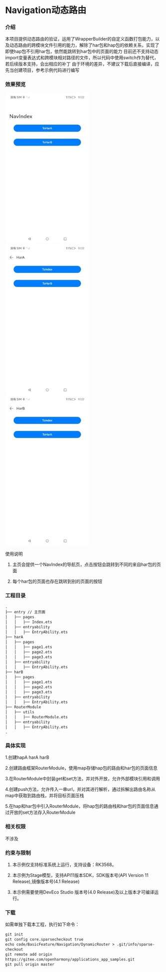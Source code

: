 # Navigation动态路由

### 介绍

本项目提供动态路由的验证，运用了WrapperBuilder的自定义函数打包能力，以及动态路由的跨模块文件引用的能力，解除了har包和hap包的依赖关系，实现了
即使hap包不引用har包，依然能跳转到har包中的页面的能力
目前还不支持动态import变量表达式和跨模块相对路径的文件，所以代码中使用switch作为替代，若后续版本支持，会出相应的补丁
由于环境的差异，不建议下载后直接编译，应先当创建项目，参考示例代码进行编写

### 效果预览
![image](images/Index.jpg)
![image](images/HarA.jpg)
![image](images/HarB.jpg)

使用说明

1. 主页会提供一个NavIndex的导航页，点击按钮会跳转到不同的来自har包的页面

2. 每个har包的页面也存在跳转到别的页面的按钮

### 工程目录

```
.
├── entry // 主页面
│   ├── pages
│   │   ├── Index.ets
│   ├── entryability
│   │   ├── EntryAbility.ets
├── harA
│   ├── pages
│   │   ├── page1.ets
│   │   ├── page2.ets
│   │   ├── page3.ets
│   ├── entryability
│   │   ├── EntryAbility.ets
├── harB 
│   ├── pages
│   │   ├── page1.ets
│   │   ├── page2.ets
│   │   ├── page3.ets
│   ├── entryability
│   │   ├── EntryAbility.ets
├── RouterModule
│   ├── utils
│   │   ├── RouterModule.ets
│   ├── entryability
│   │   ├── EntryAbility.ets 
.
```

### 具体实现

1.创建hapA harA harB

2.创建路由框架RouterModule，使用map存储hap包的路由和har包的页面信息

3.在RouterModule中封装get和set方法，并对外开放，允许外部模块引用和调用

4.创建push方法，允许传入一串url，并对其进行解析，通过拆解出路由名称从map中获取到路由栈，并将目标页面压栈

5.在hap和har包中引入RouterModule，将hap包的路由栈和har包的页面信息通过开放的set方法存入RouterModule

### 相关权限

不涉及

### 约束与限制

1. 本示例仅支持标准系统上运行，支持设备：RK3568。

2. 本示例为Stage模型，支持API11版本SDK，SDK版本号(API Version 11 Release),镜像版本号(4.1 Release)

3. 本示例需要使用DevEco Studio 版本号(4.0 Release)及以上版本才可编译运行。

### 下载

如需单独下载本工程，执行如下命令：

```
git init
git config core.sparsecheckout true
echo code/BasicFeature/Navigation/DynamicRouter > .git/info/sparse-checkout
git remote add origin https://gitee.com/openharmony/applications_app_samples.git
git pull origin master
```
